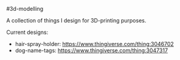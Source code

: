 #3d-modelling

A collection of things I design for 3D-printing purposes.

Current designs:

 - hair-spray-holder: https://www.thingiverse.com/thing:3046702
 - dog-name-tags: https://www.thingiverse.com/thing:3047317
